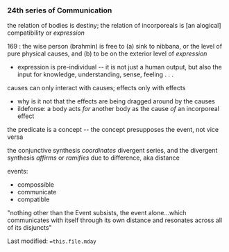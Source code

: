 ### 24th series of Communication
the relation of bodies is destiny; the relation of incorporeals is \[an alogical\] compatibility or *expression*

169 : the wise person (brahmin) is free to (a) sink to nibbana, or the level of pure physical causes, and (b) to be on the exterior level of *expression*
- expression is pre-individual -- it is not just a human output, but also the input for knowledge, understanding, sense, feeling . . .

causes can only interact with causes; effects only with effects
- why is it not that the effects are being dragged around by the causes
- ildefonse: a body acts *for* another body as the cause *of* an incorporeal effect

the predicate is a concept -- the concept presupposes the event, not vice versa

the conjunctive synthesis *coordinates* divergent series, and the divergent synthesis *affirms* or *ramifies* due to difference, aka distance

events:
- compossible
- communicate
- compatible

"nothing other than the Event subsists, the event alone...which communicates with itself through its own distance and resonates across all of its disjuncts"


Last modified: `=this.file.mday`
